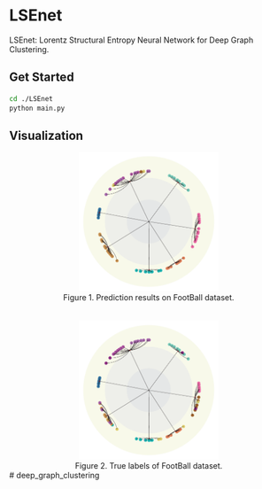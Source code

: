 # LSEnet

LSEnet: Lorentz Structural Entropy Neural Network for Deep Graph Clustering.

## Get Started

```bash
cd ./LSEnet
python main.py
```

## Visualization

<div align=center>
<img src="./images/FootBall_pred.png" width=50% alt="football" title="FootBall" >
</div>
<div align=center>
Figure 1. Prediction results on FootBall dataset.
</div>
<br><br>
<div align=center>
<img src="./images/FootBall_true.png" width=50% alt="football" title="FootBall">
</div>
<div align=center>
Figure 2. True labels of FootBall dataset.
</div>
# deep_graph_clustering
